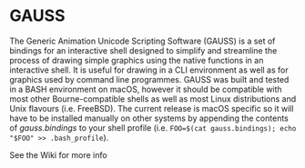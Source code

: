 # GAUSS
The Generic Animation Unicode Scripting Software (GAUSS) is a set of bindings for an interactive shell designed to simplify and streamline the process of drawing simple graphics using the native functions in an interactive shell. It is useful for drawing in a CLI environment as well as for graphics used by command line programmes. GAUSS was built and tested in a BASH environment on macOS, however it should be compatible with most other Bourne-compatible shells as well as most Linux distributions and Unix flavours (i.e. FreeBSD). The current release is macOS specific so it will have to be installed manually on other systems by appending the contents of *gauss.bindings* to your shell profile (i.e. `FOO=$(cat gauss.bindings); echo "$FOO" >> .bash_profile`).

See the Wiki for more info
